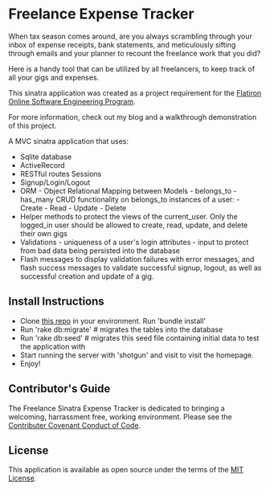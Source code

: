 <h1>Freelance Expense Tracker</h1>

When tax season comes around, are you always scrambling through your inbox of expense receipts, bank statements, and meticulously sifting through emails and your planner to recount the freelance work that you did?

Here is a handy tool that can be utilized by all freelancers, to keep track of all your gigs and expenses. 

This sinatra application was created as a project requirement for the <a href="https://flatironschool.com/career-courses/coding-bootcamp/online">Flatiron Online Software Engineering Program</a>.

For more information, check out my blog and a walkthrough demonstration of this project.

A MVC sinatra application that uses:
<ul>
    <li> Sqlite database
    <li> ActiveRecord
    <li> RESTful routes
    <l1> Sessions
    <li> Signup/Login/Logout 
    <li> ORM - Object Relational Mapping between Models
        - belongs_to
        - has_many
    <l1> CRUD functionality on belongs_to instances of a user:
        - Create
        - Read
        - Update
        - Delete
    <li> Helper methods to protect the views of the current_user. Only the logged_in user should be allowed to create, read, update, and delete their own gigs
    <li> Validations
        - uniqueness of a user's login attributes
        - input to protect from bad data being persisted into the database
    <li> Flash messages to display validation failures with error messages, and flash success messages to validate successful signup, logout, as well as successful creation and update of a gig. 
</ul>

<h2>Install Instructions</h2>
<ul>
    <li> Clone <a href="https://github.com/gracenak/freelance_expense_tracker.git">this repo</a> in your environment.
    <l1> Run 'bundle install'
    <li> Run 'rake db:migrate' # migrates the tables into the database
    <li> Run 'rake db:seed'    # migrates this seed file containing initial data to test the application with
    <li> Start running the server with 'shotgun' and visit <a href="https://http://localhost:9393/"></a> to visit the homepage.
    <li> Enjoy!
</ul>

<h2>Contributor's Guide </h2>
The Freelance Sinatra Expense Tracker is dedicated to bringing a welcoming, harrassment free, working environment. Please see the <a href="https://www.contributor-covenant.org/version/2/0/code_of_conduct/">Contributer Covenant Conduct of Code</a>.

<h2>License</h2>
This application is available as open source under the terms of the <a href="https://opensource.org/licenses/MIT">MIT License</a>.
